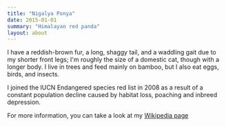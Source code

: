```yaml
---
title: "Nigalya Ponya"
date: 2015-01-01
summary: "Himalayan red panda"
layout: about
---
```


I have a reddish-brown fur, a long, shaggy tail, and a waddling gait due to my shorter front legs; I'm roughly the size of a domestic cat, though with a longer body.
I live in trees and feed mainly on bamboo, but I also eat eggs, birds, and insects.

I joined the IUCN Endangered species red list in 2008 as a result of a constant population decline caused by habitat loss, poaching and inbreed depression.

For more information, you can take a look at my [Wikipedia page](https://en.wikipedia.org/wiki/Red_panda_)